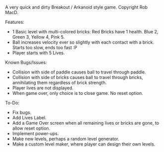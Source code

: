 A very quick and dirty Breakout / Arkanoid style game.
Copyright Rob MacD.

Features:
  - 1 Basic level with multi-colored bricks: Red Bricks have 1 health. Blue 2, Green 3, Yellow 4, Pink 5.
  - Ball increases velocity ever so slightly with each contact with a brick. Starts too slow, ends too fast :P
  - Player starts with 5 Lives.

Known Bugs/Issues:
  - Collision with side of paddle causes ball to travel through paddle.
  - Collision with side of bricks causes ball to travel through bricks, annihilating them regardless of brick strength. 
  - Player lives are not displayed.
  - When game over, only choice is to close game. No reset option.

To-Do:
  - Fix bugs.
  - Add Lives Label.
  - Add a Game Over screen when all remaining lives or bricks are gone, to allow reset option.
  - Implement power-ups.
  - Make new levels, perhaps a random level generator.
  - Make a custom level maker, where player can design their own levels.
